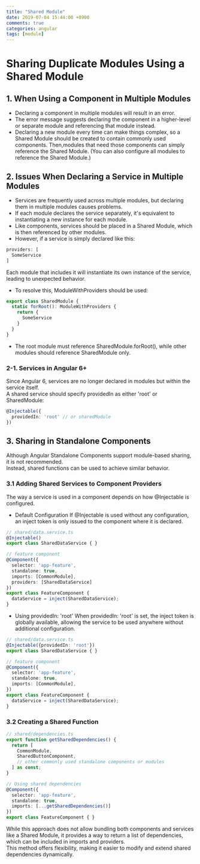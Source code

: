 ```yaml
---
title: "Shared Module"
date: 2019-07-04 15:44:00 +0900
comments: true
categories: angular
tags: [module]
---
```


# Sharing Duplicate Modules Using a Shared Module

## 1. When Using a Component in Multiple Modules

- Declaring a component in multiple modules will result in an error.
- The error message suggests declaring the component in a higher-level or separate module and referencing that module instead.
- Declaring a new module every time can make things complex, so a Shared Module should be created to contain commonly used components. Then,modules that need those components can simply reference the Shared Module. (You can also configure all modules to reference the Shared Module.)

## 2. Issues When Declaring a Service in Multiple Modules
- Services are frequently used across multiple modules, but declaring them in multiple modules causes problems.
- If each module declares the service separately, it's equivalent to instantiating a new instance for each module.
- Like components, services should be placed in a Shared Module, which is then referenced by other modules.
- However, if a service is simply declared like this:

```ts
providers: [
  SomeService
]
```

Each module that includes it will instantiate its own instance of the service, leading to unexpected behavior.

- To resolve this, ModuleWithProviders should be used:

```ts
export class SharedModule {
  static forRoot(): ModuleWithProviders {
    return {
      SomeService
    }
  }
}
```

- The root module must reference SharedModule.forRoot(), while other modules should reference SharedModule only.

### 2-1. Services in Angular 6+
Since Angular 6, services are no longer declared in modules but within the service itself.<br/>
A shared service should specify providedIn as either 'root' or SharedModule:

```ts
@Injectable({
  providedIn: 'root' // or sharedModule
})
```

## 3. Sharing in Standalone Components
Although Angular Standalone Components support module-based sharing, it is not recommended.<br/>
Instead, shared functions can be used to achieve similar behavior.

### 3.1 Adding Shared Services to Component Providers
The way a service is used in a component depends on how @Injectable is configured.

- Default Configuration
If @Injectable is used without any configuration, an inject token is only issued to the component where it is declared.

```typescript
// shared/data.service.ts
@Injectable()
export class SharedDataService { }

// feature component
@Component({
  selector: 'app-feature',
  standalone: true,
  imports: [CommonModule],
  providers: [SharedDataService]
})
export class FeatureComponent {
  dataService = inject(SharedDataService);
}
```

- Using providedIn: 'root'
When providedIn: 'root' is set, the inject token is globally available, allowing the service to be used anywhere without additional configuration.

```typescript
// shared/data.service.ts
@Injectable({providedIn: 'root'})
export class SharedDataService { }

// feature component
@Component({
  selector: 'app-feature',
  standalone: true,
  imports: [CommonModule],
})
export class FeatureComponent {
  dataService = inject(SharedDataService);
}
```

### 3.2 Creating a Shared Function

```typescript
// shared/dependencies.ts
export function getSharedDependencies() {
  return [
    CommonModule,
    SharedButtonComponent,
    // other commonly used standalone components or modules
  ] as const;
}

// Using shared dependencies
@Component({
  selector: 'app-feature',
  standalone: true,
  imports: [...getSharedDependencies()]
})
export class FeatureComponent { }
```

While this approach does not allow bundling both components and services like a Shared Module, it provides a way to return a list of dependencies, which can be included in imports and providers.<br/>
This method offers flexibility, making it easier to modify and extend shared dependencies dynamically.